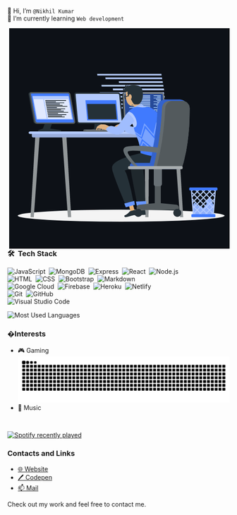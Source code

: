 👋 Hi, I’m `@Nikhil Kumar`\
🌱 I’m currently learning `Web development`

<img align="right" src="https://raw.githubusercontent.com/GreaZeY/GreaZeY/main/animation_500_kxa883sd.gif" alt="greazey" />

### 🛠 &nbsp;Tech Stack
![JavaScript](https://img.shields.io/badge/-JavaScript-05122A?style=flat&logo=javascript)&nbsp;
![MongoDB](https://img.shields.io/badge/-MongoDB-05122A?style=flat&logo=mongodb)&nbsp;
![Express](https://img.shields.io/badge/-Express-05122A?style=flat&logo=express)&nbsp;
![React](https://img.shields.io/badge/-React-05122A?style=flat&logo=react)&nbsp;
![Node.js](https://img.shields.io/badge/-Node.js-05122A?style=flat&logo=node.js)\
![HTML](https://img.shields.io/badge/-HTML-05122A?style=flat&logo=HTML5)&nbsp;
![CSS](https://img.shields.io/badge/-CSS-05122A?style=flat&logo=CSS3&logoColor=1572B6)&nbsp;
![Bootstrap](https://img.shields.io/badge/-Bootstrap-05122A?style=flat&logo=bootstrap&logoColor=563D7C)&nbsp;
![Markdown](https://img.shields.io/badge/-Markdown-05122A?style=flat&logo=markdown)\
![Google Cloud](https://img.shields.io/badge/-Google%20Cloud-05122A?style=flat&logo=googlecloud)&nbsp;
![Firebase](https://img.shields.io/badge/-Firbase-05122A?style=flat&logo=firebase)&nbsp;
![Heroku](https://img.shields.io/badge/-Heroku-05122A?style=flat&logo=heroku)&nbsp;
![Netlify](https://img.shields.io/badge/-Netlify-05122A?style=flat&logo=netlify)\
![Git](https://img.shields.io/badge/-Git-05122A?style=flat&logo=git)&nbsp;
![GitHub](https://img.shields.io/badge/-GitHub-05122A?style=flat&logo=github)\
![Visual Studio Code](https://img.shields.io/badge/-Visual%20Studio%20Code-05122A?style=flat&logo=visual-studio-code&logoColor=007ACC)&nbsp;


![Most Used Languages](https://github-readme-stats.vercel.app/api/top-langs/?username=greazey&theme=dark)


### �Interests
- 🎮 Gaming\
![snake game](https://raw.githubusercontent.com/GreaZeY/GreaZeY/main/github-contribution-grid-snake.svg)
- 🎵 Music
<br/>

[![Spotify recently played](https://spotify-recently-played-readme.vercel.app/api?user=4x9xrgbta68uqm9svbszex06k&unique={true|1|on|yes})](https://open.spotify.com/user/4x9xrgbta68uqm9svbszex06k)

### Contacts and Links
- [🌐 Website](https://greazey.tk)
- [🖊️ Codepen](https://codepen.io/greazey)
- [📫 Mail](mailto:contact@greazey.ml)

Check out my work and feel free to contact me.

